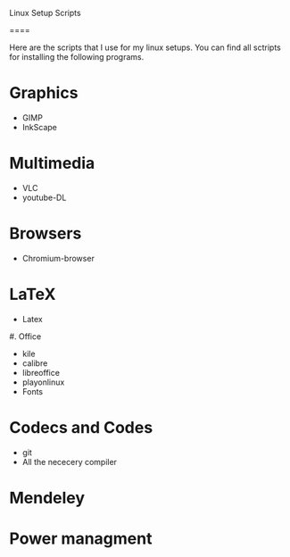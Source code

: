 Linux Setup Scripts

====

Here are the scripts that I use for my linux setups. You can find all sctripts for installing the following programs.
# Graphics
  - GIMP 
  - InkScape

# Multimedia
 - VLC
 - youtube-DL

# Browsers
  - Chromium-browser

# LaTeX
  - Latex

#. Office
  - kile 
  - calibre 
  - libreoffice 
  - playonlinux
  - Fonts

# Codecs and Codes
- git
- All the nececery compiler

# Mendeley

# Power managment

